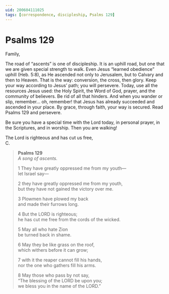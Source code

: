 ```yaml
---
uid: 200604111025
tags: [correspondence, discipleship, Psalms 129]
---
```

  
# Psalms 129

Family,

The road of “ascents” is one of discipleship. It is an uphill road, but one that we are given special strength to walk. Even Jesus “learned obedience” uphill (Heb. 5:8), as He ascended not only to Jerusalem, but to Calvary and then to Heaven. That is the way: conversion, the cross, then glory. Keep your way according to Jesus’ path; you will persevere. Today, use all the resources Jesus used: the Holy Spirit, the Word of God, prayer, and the community of believers. Be rid of all that hinders. And when you wander or slip, remember… oh, remember! that Jesus has already succeeded and ascended in your place. By grace, through faith, your way is secured. Read Psalms 129 and persevere.

Be sure you have a special time with the Lord today, in personal prayer, in the Scriptures, and in worship. Then you are walking!

The Lord is righteous and has cut us free,  
C.

> **Psalms 129**  
> *A song of ascents.*
> 
> 1 They have greatly oppressed me from my youth—  
> let Israel say—
> 
> 2 they have greatly oppressed me from my youth,  
> but they have not gained the victory over me.
> 
> 3 Plowmen have plowed my back  
> and made their furrows long.
> 
> 4 But the LORD is righteous;  
> he has cut me free from the cords of the wicked.
> 
> 5 May all who hate Zion  
> be turned back in shame.
> 
> 6 May they be like grass on the roof,  
> which withers before it can grow;
> 
> 7 with it the reaper cannot fill his hands,  
> nor the one who gathers fill his arms.
> 
> 8 May those who pass by not say,  
> “The blessing of the LORD be upon you;  
> we bless you in the name of the LORD.”
